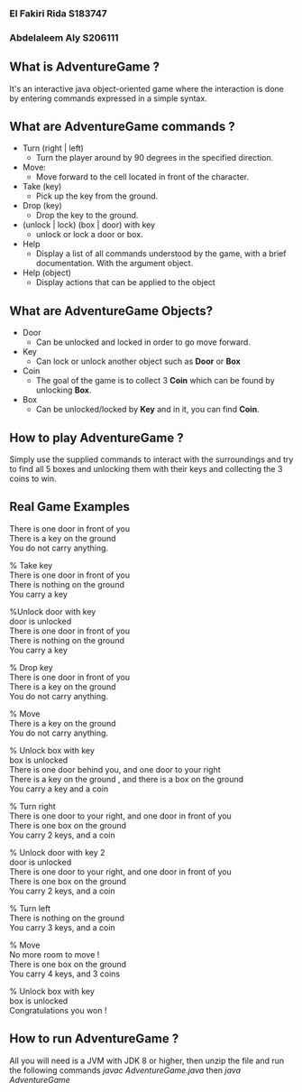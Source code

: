 ### El Fakiri Rida S183747
### Abdelaleem Aly S206111

## What is AdventureGame ?

It's an interactive java object-oriented game where the interaction is done by entering commands expressed in a simple syntax.

## What are AdventureGame commands ?

- Turn (right | left) 
    - Turn the player around by 90 degrees in the specified direction.
- Move: 
    - Move forward to the cell located in front of the character.
- Take (key)
    - Pick up the key from the ground. 
- Drop (key)
    - Drop the key to the ground.
- (unlock | lock) (box | door) with key 
  - unlock or lock a door or box.
- Help
  - Display a list of all commands understood by the game, with a brief documentation. With the argument object.
- Help (object)
    - Display actions that can be applied to the object
	
## What are AdventureGame Objects?

- Door 
  - Can be unlocked and locked in order to go move forward.
- Key  
  - Can lock or unlock another object such as **Door** or **Box**
- Coin 
  - The goal of the game is to collect 3 **Coin** which can be found by unlocking **Box**.
- Box 
  - Can be unlocked/locked by **Key** and in it, you can find **Coin**.
  
## How to play AdventureGame ?

Simply use the supplied commands to interact with the surroundings and try to find all 5 boxes and unlocking them with their keys and collecting the 3 coins to win.

## Real Game Examples

There is one door in front of you\
There is a key on the ground\
You do not carry anything.

% Take key\
There is one door in front of you\
There is nothing on the ground\
You carry a key

%Unlock door with key\
door is unlocked\
There is one door in front of you\
There is nothing on the ground\
You carry a key

% Drop key\
There is one door in front of you\
There is a key on the ground\
You do not carry anything.

% Move\
There is a key on the ground\
You do not carry anything.

% Unlock box with key\
box is unlocked\
There is one door behind you, and one door to your right\
There is a key on the ground , and there is a box on the ground\
You carry a key and a coin

% Turn right\
There is one door to your right, and one door in front of you\
There is one box on the ground\
You carry 2 keys, and a coin

% Unlock door with key 2\
door is unlocked\
There is one door to your right, and one door in front of you\
There is one box on the ground\
You carry 2 keys, and a coin

% Turn left\
There is nothing on the ground\
You carry 3 keys, and a coin

% Move\
No more room to move !\
There is one box on the ground\
You carry 4 keys, and 3 coins

% Unlock box with key\
box is unlocked\
Congratulations you won !

## How to run AdventureGame ?

All you will need is a JVM with JDK 8 or higher, then unzip the file and run the following commands *javac AdventureGame.java* then *java AdventureGame*